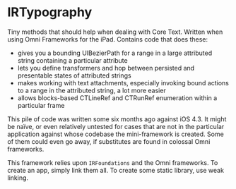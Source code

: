 # IRTypography

Tiny methods that should help when dealing with Core Text.  Written when using Omni Frameworks for the iPad.  Contains code that does these:

* gives you a bounding UIBezierPath for a range in a large attributed string containing a particular attribute
* lets you define transformers and hop between persisted and presentable states of attributed strings
* makes working with text attachments, especially invoking bound actions to a range in the attributed string, a lot more easier
* allows blocks-based CTLineRef and CTRunRef enumeration within a particular frame

This pile of code was written some six months ago against iOS 4.3.  It might be naïve, or even relatively untested for cases that are not in the particular application against whose codebase the mini-framework is created.  Some of them could even go away, if substitutes are found in colossal Omni frameworks.

This framework relies upon `IRFoundations` and the Omni frameworks.  To create an app, simply link them all.  To create some static library, use weak linking.
